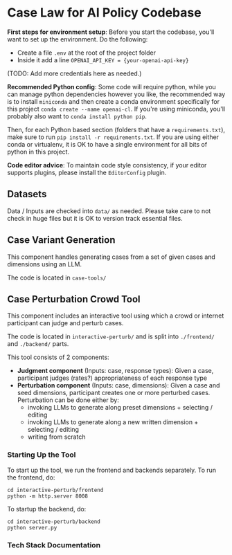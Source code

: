 # Case Law for AI Policy Codebase
**First steps for environment setup**: Before you start the codebase, you'll want to
set up the environment. Do the following:

- Create a file `.env` at the root of the project folder
- Inside it add a line `OPENAI_API_KEY = {your-openai-api-key}`

(TODO: Add more credentials here as needed.)

**Recommended Python config**: Some code will require python, while you can manage python
dependencies however you like, the recommended way is to install `miniconda` and then
create a conda environment specifically for this project `conda create --name openai-cl`.
If you're using miniconda, you'll probably also want to `conda install python pip`.

Then, for each Python based section (folders that have a `requirements.txt`), make sure to
run `pip install -r requirements.txt`. If you are using either conda or virtualenv, it
is OK to have a single environment for all bits of python in this project.

**Code editor advice**: To maintain code style consistency, if your editor supports
plugins, please install the `EditorConfig` plugin.

## Datasets
Data / Inputs are checked into `data/` as needed. Please take care to not check in huge files
but it is OK to version track essential files.

## Case Variant Generation
This component handles generating cases from a set of given cases and dimensions using
an LLM.

The code is located in `case-tools/`

## Case Perturbation Crowd Tool
This component includes an interactive tool using which a crowd or internet participant
can judge and perturb cases.

The code is located in `interactive-perturb/` and is split into `./frontend/` and `./backend/` parts.

This tool consists of 2 components:
- **Judgment component** (Inputs: case, response types):
    Given a case, participant judges (rates?) appropriateness of each response type
- **Perturbation component** (Inputs: case, dimensions):
    Given a case and seed dimensions, participant creates one or more perturbed cases.
    Perturbation can be done either by:
    - invoking LLMs to generate along preset dimensions + selecting / editing
    - invoking LLMs to generate along a new written dimension + selecting / editing
    - writing from scratch

### Starting Up the Tool
To start up the tool, we run the frontend and backends separately. To run the frontend, do:

```
cd interactive-perturb/frontend
python -m http.server 8008
```

To startup the backend, do:
```
cd interactive-perturb/backend
python server.py
```

### Tech Stack Documentation

